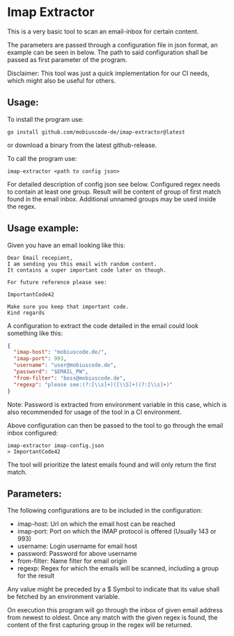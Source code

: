 
# Imap Extractor

This is a very basic tool to scan an email-inbox for certain content.

The parameters are passed through a configuration file in json format, an example can be seen in below.
The path to said configuration shall be passed as first parameter of the program.

Disclaimer: This tool was just a quick implementation for our CI needs, which might also be useful for others.


## Usage:
To install the program use:
```
go install github.com/mobiuscode-de/imap-extractor@latest
```
or download a binary from the latest github-release.


To call the program use:
```
imap-extractor <path to config json>
```

For detailed description of config json see below. Configured regex needs to contain at least one group.
Result will be content of group of first match found in the email inbox.
Additional unnamed groups may be used inside the regex.

## Usage example:

Given you have an email looking like this:
```
Dear Email recepient,
I am sending you this email with random content. 
It contains a super important code later on though.

For future reference please see:

ImportantCode42

Make sure you keep that important code.
Kind regards
```

A configuration to extract the code detailed in the email could look something like this:

```json
{
  "imap-host": "mobiuscode.de/",
  "imap-port": 993,
  "username": "user@mobiuscode.de",
  "password": "$EMAIL_PW",
  "from-filter": "boss@mobiuscode.de",
  "regexp": "please see:(?:[\\s]+)([\\S]+)(?:[\\s]+)"
}
```

Note: Password is extracted from environment variable in this case, which is also recommended for usage of the tool in a CI environment.

Above configuration can then be passed to the tool to go through the email inbox configured:

```
imap-extractor imap-config.json
> ImportantCode42
```

The tool will prioritize the latest emails found and will only return the first match.



## Parameters:

The following configurations are to be included in the configuration:
* imap-host: Url on which the email host can be reached
* imap-port: Port on which the IMAP protocol is offered (Usually 143 or 993)
* username: Login username for email host
* password: Password for above username
* from-filter: Name filter for email origin
* regexp: Regex for which the emails will be scanned, including a group for the result

Any value might be preceded by a $ Symbol to indicate that its value shall be fetched by an environment variable. 

On execution this program will go through the inbox of given email address from newest to oldest.
Once any match with the given regex is found, the content of the first capturing group in the regex will be returned. 

